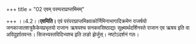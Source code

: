 +++
title = "02 एवम् परम्पराप्राप्तमिमम्"

+++
।।4.2।।**एवमिति।** एवं परंपराप्राप्तमिक्ष्वाकोर्निमिनाभागादिक्रमेण
राजर्षयो जनकाजातशत्रुकैकेयप्रभृतयो राजानः ऋषयश्च सनकवसिष्ठाद्याः
सूक्ष्मार्थदर्शिनस्ते राजान एव ऋषय इति वा
अविदुर्ज्ञातवन्तः। सिजभ्यस्तविदिभ्यश्च इति लङो झेर्जुस्। नष्टोऽदर्शनं
गतः।
